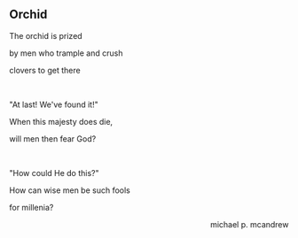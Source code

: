 ## Orchid

The orchid is prized

by men who trample and crush

clovers to get there

<br>

"At last! We've found it!"

When this majesty does die,

will men then fear God?

<br>

"How could He do this?"

How can wise men be such fools

for millenia?

<p align="right">michael p. mcandrew</p>
